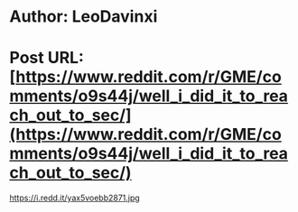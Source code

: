 # Author: LeoDavinxi
# Post URL: [https://www.reddit.com/r/GME/comments/o9s44j/well_i_did_it_to_reach_out_to_sec/](https://www.reddit.com/r/GME/comments/o9s44j/well_i_did_it_to_reach_out_to_sec/)


https://i.redd.it/yax5voebb2871.jpg